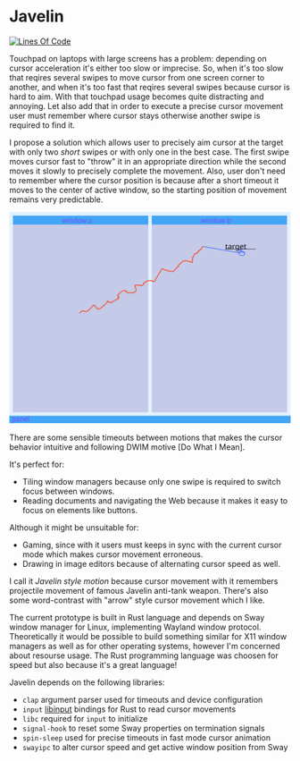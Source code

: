 # Javelin

[![Lines Of Code](https://tokei.rs/b1/github/I60R/javelin)](https://github.com/I60R/javelin)

Touchpad on laptops with large screens has a problem: depending on cursor acceleration it's either too slow or imprecise. So, when it's too slow that reqires several swipes to move cursor from one screen corner to another, and when it's too fast that reqires several swipes because cursor is hard to aim. With that touchpad usage becomes quite distracting and annoying. Let also add that in order to execute a precise cursor movement user must remember where cursor stays otherwise another swipe is required to find it.

I propose a solution which allows user to precisely aim cursor at the target with only two *short* swipes or with only one in the best case. The first swipe moves cursor fast to "throw" it in an appropriate direction while the second moves it slowly to precisely complete the movement. Also, user don't need to remember where the cursor position is because after a short timeout it moves to the center of active window, so the starting position of movement remains very predictable.

![example](example.svg)

There are some sensible timeouts between motions that makes the cursor behavior intuitive and following DWIM motive [Do What I Mean].

It's perfect for:

- Tiling window managers because only one swipe is required to switch focus between windows.
- Reading documents and navigating the Web because it makes it easy to focus on elements like buttons.

Although it might be unsuitable for:
- Gaming, since with it users must keeps in sync with the current cursor mode which makes cursor movement erroneous.
- Drawing in image editors because of alternating cursor speed as well.

I call it *Javelin style motion* because cursor movement with it remembers projectile movement of famous Javelin anti-tank weapon. There's also some word-contrast with "arrow" style cursor movement which I like.

The current prototype is built in Rust language and depends on Sway window manager for Linux, implementing Wayland window protocol. Theoretically it would be possible to build something similar for X11 window managers as well as for other operating systems, however I'm concerned about resourse usage. The Rust programming language was choosen for speed but also because it's a great language!

Javelin depends on the following libraries:

- `clap` argument parser used for timeouts and device configuration
- `input` [libinput](https://freedesktop.org/wiki/Software/libinput/) bindings for Rust to read cursor movements
- `libc` required for `input` to initialize
- `signal-hook` to reset some Sway properties on termination signals
- `spin-sleep` used for precise timeouts in fast mode cursor animation
- `swayipc` to alter cursor speed and get active window position from Sway
